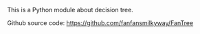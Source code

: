 This is a Python module about decision tree.

Github source code: https://github.com/fanfansmilkyway/FanTree